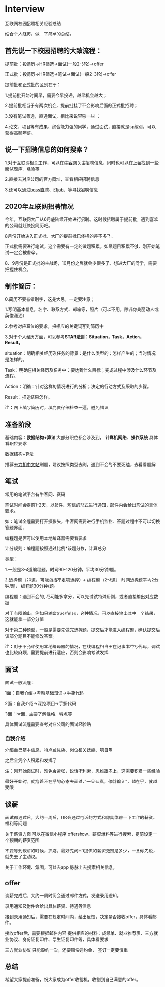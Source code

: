 # Interview
互联网校园招聘相关经验总结

结合个人经历，做一下简单的总结。



## 首先说一下校园招聘的大致流程：

提前批：投简历->HR筛选->面试(一般2-3轮)->offer

正式批：投简历->HR筛选->笔试->面试(一般2-3轮)->offer

提前批和正式批的区别在于：

1.提前批开始时间早，需要今早投递，越早机会越大；

2.提前批相当于有两次机会，提前批挂了不会影响后面的正式批招聘；

3.没有笔试筛选，直通面试，相比来说容易一些 ；

4.论文、项目等有成果、综合能力强的同学，通过面试，直接就是sp级别，可以获得高额年薪。



## 说一下招聘信息的如何搜索？

1.对于互联网相关工作，可以在[牛客网](https://www.nowcoder.com/)关注招聘信息，同时也可以在上面找到一些面试题库、经验等

2.直接去对应公司的官方网址，查看相应招聘信息

3.还可以通过[boss直聘](https://www.zhipin.com/)、[51job](http://i.51job.com/)、等寻找招聘信息



## 2020年互联网招聘情况

今年，互联网大厂从6月底陆续开始进行招聘。这时候招聘属于提前批，遇到喜欢的公司就赶快投简历吧。

8月份开始进入正式批，大厂的提前批已经招的差不多了。

正式批需要进行笔试，这个需要有一定的做题积累。如果题目积累不够，刚开始笔试一定会被虐😭。

8、9月份是正式批的主战场，10月份之后就会少很多了。想进大厂的同学，需要把握住机会。



## 制作简历：

0.简历不要有错别字，这是大忌，一定要注意；

1.写明基本信息，名字、联系方式、邮箱等，照片（可以不用，除非你美丽动人或英俊潇洒）

2.参考对应职位的要求，把相应的关键词写到简历中

3.对于个人经历方面，可以参考**STAR法则：Situation，Task，Action，Result。** 

situation：明确相关经历及任务的背景：是什么类型的；怎样产生的；当时情况是怎样的。

Task：明确在相关经历及任务中：要达到什么目标；完成过程中涉及什么环节及流程。

Action：明确：针对这样的情况进行的分析；决定的行动方式及采取的步骤。

Result：描述结果怎样。



注：网上填写简历时，填完要仔细检查一遍，避免错误





## 准备阶段

基础内容：**数据结构+算法** 大部分职位都会涉及到， **计算机网络**、**操作系统** 具体看职位要求

数据结构+算法 

推荐去[力扣中文站](https://leetcode-cn.com/)刷题，建议按照类型去刷，遇到不会的不要死磕，去看看题解





## 笔试

常用的笔试平台有牛客网、赛码

笔试时间会提前1-2天，以邮件、短信的形式进行通知，邮件内会给出笔试的具体要求。

如：笔试全程需要打开摄像头，牛客网需要进行手机监控、答题过程中不可以切换答题界面、

编程题是否可以使用本地编译器需要看要求



计分规则：编程题按照通过比例*该题分数，计算总分

类型：

1.一般是3-4道编程题，时间90-120分钟，平均30分钟/题。

2.选择题（20道，可能包括不定项选择）+ 编程题（2-3道） 时间选择题平均2分钟/题， 编程题30分钟/题。



编程题：遇到不会的, 尽可能多拿分，可以先试试特殊用例，或者直接输出对应数据

对于有限输出，例如只输出true/false，这种情况，可以直接输出其中一个结果，这就能拿一部分分值

对于第二种题型，一般是需要先做完选择题，提交后才能进入编程题，确认提交后该部分题目不能修改答案。



注：对于不允许使用本地编译器的情况，在线编程相当于在记事本中写代码，调试也比较麻烦，需要提前进行适应，否则会影响考试发挥



## 面试

面试一般流程：

1面：自我介绍->考察基础知识->手撕代码

2面：自我介绍->深挖项目->手撕代码

3面：hr面，主要了解性格、特点等

具体面试流程需要查考对应公司的面试经验贴



### 自我介绍

介绍自己基本信息、特点或优势、岗位相关技能、项目等

之后全凭个人积累和发挥了



注：刚开始面试时，难免会紧张，说话不利索，思维跟不上，这需要积累一些经验

最好开始时，就抱着不在乎的心态去面试，”一旦认真，你就输入“，越在乎，就越受限





## 谈薪

面试都通过后，大约一周后，HR会通过电话的方式和你具体聊一下工作的薪资、福利等问题

关于薪资方面 可以在微信小程序 offershow、薪资爆料等进行搜索，提前设定一个预期的薪资范围

不要等到谈薪的时候，抓瞎。最好先问HR提供的薪资范围是多少，一旦你先说，就失去了主动权。



关于工作环境、氛围，可以去app 脉脉上去搜索相关信息。



## offer 

谈薪完成后，大约一周时间会通过邮件方式，发送录用通知。

录用通知及附件会给出具体薪资、待遇等信息



接到录用通知后，需要在规定时间内，给出反馈，决定是否接收offer，具体看邮件。

接收offer后，需要根据邮件内容 提供相应的材料：成绩单、就业推荐表、三方就业协议、身份证复印件、学生证复印件等，具体看要求



三方就业协议 只能毁约一次，还要赔偿违约金， 签订一定要慎重



## 总结

希望大家提前准备，祝大家成为offer收割机，收割到自己满意的offer。





